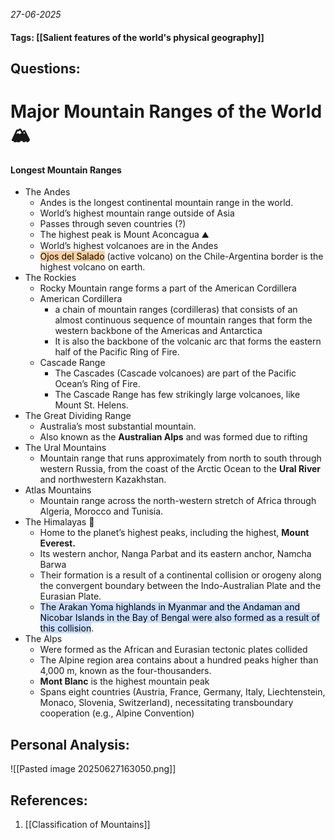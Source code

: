 *27-06-2025*
#### Tags: [[Salient features of the world's physical geography]]


## Questions:



# Major Mountain Ranges of the World 🏔

#### Longest Mountain Ranges

- The Andes
	- Andes is the longest continental mountain range in the world.
	- World’s highest mountain range outside of Asia
	- Passes through seven countries (?)
	- The highest peak is Mount Aconcagua ⛰
	- World’s highest volcanoes are in the Andes
	- <mark style="background: #FFB86CA6;">Ojos del Salado</mark> (active volcano) on the Chile-Argentina border is the highest volcano on earth.
- The Rockies
	- Rocky Mountain range forms a part of the American Cordillera
	- American Cordillera
		- a chain of mountain ranges (cordilleras) that consists of an almost continuous sequence of mountain ranges that form the western backbone of the Americas and Antarctica
		- It is also the backbone of the volcanic arc that forms the eastern half of the Pacific Ring of Fire.
	- Cascade Range
		- The Cascades (Cascade volcanoes) are part of the Pacific Ocean’s Ring of Fire.
		- The Cascade Range has few strikingly large volcanoes, like Mount St. Helens.
- The Great Dividing Range
	- Australia’s most substantial mountain.
	- Also known as the **Australian Alps** and was formed due to rifting
- The Ural Mountains
	- Mountain range that runs approximately from north to south through western Russia, from the coast of the Arctic Ocean to the **Ural River** and northwestern Kazakhstan.
- Atlas Mountains
	- Mountain range across the north-western stretch of Africa through Algeria, Morocco and Tunisia.
- The Himalayas 🗻
	- Home to the planet’s highest peaks, including the highest, **Mount Everest.**
	- Its western anchor, Nanga Parbat and its eastern anchor, Namcha Barwa
	- Their formation is a result of a continental collision or orogeny along the convergent boundary between the Indo-Australian Plate and the Eurasian Plate.
	- <mark style="background: #ADCCFFA6;">The Arakan Yoma highlands in Myanmar and the Andaman and Nicobar Islands in the Bay of Bengal were also formed as a result of this collision</mark>.
- The Alps
	- Were formed as the African and Eurasian tectonic plates collided
	- The Alpine region area contains about a hundred peaks higher than 4,000 m, known as the four-thousanders.
	- **Mont Blanc** is the highest mountain peak
	- Spans eight countries (Austria, France, Germany, Italy, Liechtenstein, Monaco, Slovenia, Switzerland), necessitating transboundary cooperation (e.g., Alpine Convention)



## Personal Analysis:

![[Pasted image 20250627163050.png]]

## References:

1. [[Classification of Mountains]]